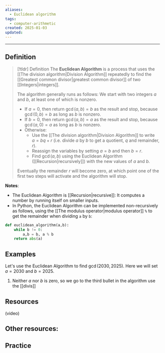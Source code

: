 ```yaml
---
aliases:
  - Euclidean algorithm
tags:
  - computer-arithmetic
created: 2025-01-03
updated:
---
```

---
## Definition 

> [!tldr] Definition
> The **Euclidean Algorithm** is a process that uses the [[The division algorithm|Division Algorithm]] repeatedly to find the [[Greatest common divisor|greatest common divisor]] of two [[Integers|integers]]. 
> 
> The algorithm generally runs as follows: We start with two integers $a$ and $b$, at least one of which is nonzero. 
> 
> - If $a = 0$, then return $\gcd(a,b) = b$ as the result and stop, because $\gcd(0,b) = b$ as long as $b$ is nonzero. 
> - If $b = 0$, then return $\gcd(a,b) = a$ as the result and stop, because $\gcd(a,0) = a$ as long as $b$ is nonzero. 
> - Otherwise: 
> 	- Use the [[The division algorithm|Division Algorithm]] to write $a = bq + r$ (i.e. divide $a$ by $b$ to get a quotient, $q$ and remainder, $r$).
> 	- Reassign the variables by setting $a = b$ and then $b = r$. 
> 	- Find $\gcd(a,b)$ using the Euclidean Algorithm ([[Recursion|recursively]]) with the new values of $a$ and $b$. 
> 	  
> Eventually the remainder $r$ will become zero, at which point one of the first two steps will activate and the algorithm will stop. 


**Notes**: 
- The Euclidean Algorithm is [[Recursion|recursive]]: It computes a number by running itself on smaller inputs. 
- In Python, the Euclidean Algorithm can be implemented non-recursively as follows, using the [[The modulus operator|modulus operator]] `%` to get the remainder when dividing `a` by `b`:
```python
def euclidean_algorithm(a,b):
	while b != 0:
		a,b = b, a % b
	return abs(a)
```

## Examples 

Let's use the Euclidean Algorithm to find $\gcd(2030,2025)$. Here we will set $a = 2030$ and $b = 2025$. 

1. Neither $a$ nor $b$ is zero, so we go to the third bullet in the algorithm use the [[divis]]



## Resources 

(video)

Other resources: 
- 

## Practice 
